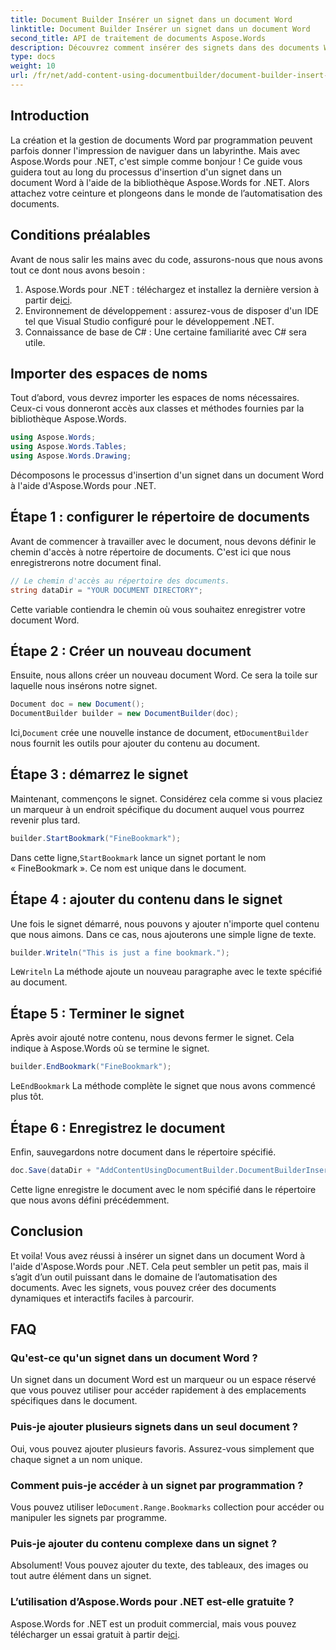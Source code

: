 ```yaml
---
title: Document Builder Insérer un signet dans un document Word
linktitle: Document Builder Insérer un signet dans un document Word
second_title: API de traitement de documents Aspose.Words
description: Découvrez comment insérer des signets dans des documents Word à l'aide d'Aspose.Words for .NET avec ce guide détaillé étape par étape. Parfait pour l'automatisation des documents.
type: docs
weight: 10
url: /fr/net/add-content-using-documentbuilder/document-builder-insert-bookmark/
---
```

## Introduction

La création et la gestion de documents Word par programmation peuvent parfois donner l'impression de naviguer dans un labyrinthe. Mais avec Aspose.Words pour .NET, c'est simple comme bonjour ! Ce guide vous guidera tout au long du processus d'insertion d'un signet dans un document Word à l'aide de la bibliothèque Aspose.Words for .NET. Alors attachez votre ceinture et plongeons dans le monde de l’automatisation des documents.

## Conditions préalables

Avant de nous salir les mains avec du code, assurons-nous que nous avons tout ce dont nous avons besoin :

1.  Aspose.Words pour .NET : téléchargez et installez la dernière version à partir de[ici](https://releases.aspose.com/words/net/).
2. Environnement de développement : assurez-vous de disposer d'un IDE tel que Visual Studio configuré pour le développement .NET.
3. Connaissance de base de C# : Une certaine familiarité avec C# sera utile.

## Importer des espaces de noms

Tout d’abord, vous devrez importer les espaces de noms nécessaires. Ceux-ci vous donneront accès aux classes et méthodes fournies par la bibliothèque Aspose.Words.

```csharp
using Aspose.Words;
using Aspose.Words.Tables;
using Aspose.Words.Drawing;
```

Décomposons le processus d'insertion d'un signet dans un document Word à l'aide d'Aspose.Words pour .NET.

## Étape 1 : configurer le répertoire de documents

Avant de commencer à travailler avec le document, nous devons définir le chemin d'accès à notre répertoire de documents. C'est ici que nous enregistrerons notre document final.

```csharp
// Le chemin d'accès au répertoire des documents.
string dataDir = "YOUR DOCUMENT DIRECTORY";
```

Cette variable contiendra le chemin où vous souhaitez enregistrer votre document Word.

## Étape 2 : Créer un nouveau document

Ensuite, nous allons créer un nouveau document Word. Ce sera la toile sur laquelle nous insérons notre signet.

```csharp
Document doc = new Document();
DocumentBuilder builder = new DocumentBuilder(doc);
```

 Ici,`Document` crée une nouvelle instance de document, et`DocumentBuilder` nous fournit les outils pour ajouter du contenu au document.

## Étape 3 : démarrez le signet

Maintenant, commençons le signet. Considérez cela comme si vous placiez un marqueur à un endroit spécifique du document auquel vous pourrez revenir plus tard.

```csharp
builder.StartBookmark("FineBookmark");
```

 Dans cette ligne,`StartBookmark` lance un signet portant le nom « FineBookmark ». Ce nom est unique dans le document.

## Étape 4 : ajouter du contenu dans le signet

Une fois le signet démarré, nous pouvons y ajouter n'importe quel contenu que nous aimons. Dans ce cas, nous ajouterons une simple ligne de texte.

```csharp
builder.Writeln("This is just a fine bookmark.");
```

 Le`Writeln` La méthode ajoute un nouveau paragraphe avec le texte spécifié au document.

## Étape 5 : Terminer le signet

Après avoir ajouté notre contenu, nous devons fermer le signet. Cela indique à Aspose.Words où se termine le signet.

```csharp
builder.EndBookmark("FineBookmark");
```

 Le`EndBookmark` La méthode complète le signet que nous avons commencé plus tôt.

## Étape 6 : Enregistrez le document

Enfin, sauvegardons notre document dans le répertoire spécifié.

```csharp
doc.Save(dataDir + "AddContentUsingDocumentBuilder.DocumentBuilderInsertBookmark.docx");
```

Cette ligne enregistre le document avec le nom spécifié dans le répertoire que nous avons défini précédemment.

## Conclusion

Et voila! Vous avez réussi à insérer un signet dans un document Word à l'aide d'Aspose.Words pour .NET. Cela peut sembler un petit pas, mais il s’agit d’un outil puissant dans le domaine de l’automatisation des documents. Avec les signets, vous pouvez créer des documents dynamiques et interactifs faciles à parcourir.

## FAQ

### Qu'est-ce qu'un signet dans un document Word ?
Un signet dans un document Word est un marqueur ou un espace réservé que vous pouvez utiliser pour accéder rapidement à des emplacements spécifiques dans le document.

### Puis-je ajouter plusieurs signets dans un seul document ?
Oui, vous pouvez ajouter plusieurs favoris. Assurez-vous simplement que chaque signet a un nom unique.

### Comment puis-je accéder à un signet par programmation ?
 Vous pouvez utiliser le`Document.Range.Bookmarks` collection pour accéder ou manipuler les signets par programme.

### Puis-je ajouter du contenu complexe dans un signet ?
Absolument! Vous pouvez ajouter du texte, des tableaux, des images ou tout autre élément dans un signet.

### L’utilisation d’Aspose.Words pour .NET est-elle gratuite ?
Aspose.Words for .NET est un produit commercial, mais vous pouvez télécharger un essai gratuit à partir de[ici](https://releases.aspose.com/).